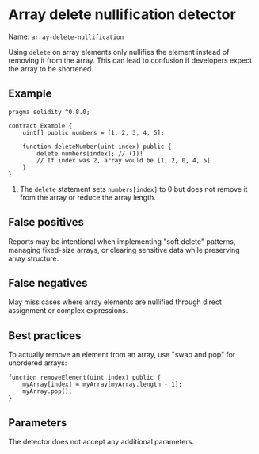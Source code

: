 # Array delete nullification detector

Name: `array-delete-nullification`

Using `delete` on array elements only nullifies the element instead of removing it from the array.
This can lead to confusion if developers expect the array to be shortened.

## Example

```solidity hl_lines="7" linenums="1"
pragma solidity ^0.8.0;

contract Example {
    uint[] public numbers = [1, 2, 3, 4, 5];

    function deleteNumber(uint index) public {
        delete numbers[index]; // (1)!
        // If index was 2, array would be [1, 2, 0, 4, 5]
    }
}
```

1. The `delete` statement sets `numbers[index]` to 0 but does not remove it from the array or reduce the array length.

## False positives

Reports may be intentional when implementing "soft delete" patterns, managing fixed-size arrays, or clearing sensitive data while preserving array structure.

## False negatives

May miss cases where array elements are nullified through direct assignment or complex expressions.

## Best practices

To actually remove an element from an array, use "swap and pop" for unordered arrays:

```solidity
function removeElement(uint index) public {
    myArray[index] = myArray[myArray.length - 1];
    myArray.pop();
}
```

## Parameters

The detector does not accept any additional parameters.
```